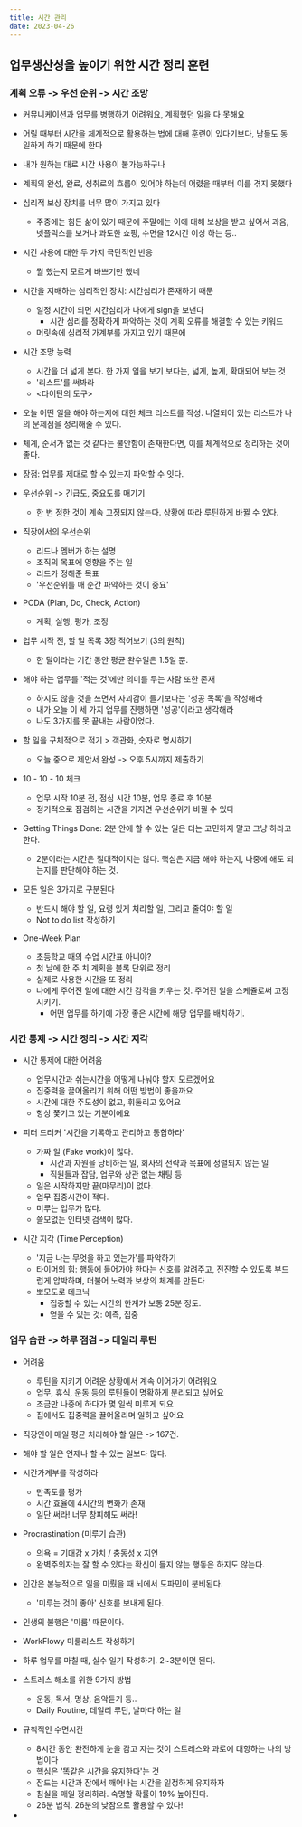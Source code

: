 ```yaml
---
title: 시간 관리
date: 2023-04-26
---
```


## 업무생산성을 높이기 위한 시간 정리 훈련
### 계획 오류 -> 우선 순위 -> 시간 조망
- 커뮤니케이션과 업무를 병행하기 어려워요, 계획했던 일을 다 못해요
- 어릴 때부터 시간을 체계적으로 활용하는 법에 대해 훈련이 있다기보다, 남들도 동일하게 하기 때문에 한다
- 내가 원하는 대로 시간 사용이 불가능하구나
- 계획의 완성, 완료, 성취로의 흐름이 있어야 하는데 어렸을 때부터 이를 겪지 못했다
- 심리적 보상 장치를 너무 많이 가지고 있다
  - 주중에는 힘든 삶이 있기 때문에 주말에는 이에 대해 보상을 받고 싶어서 과음, 넷플릭스를 보거나 과도한 쇼핑, 수면을 12시간 이상 하는 등..
- 시간 사용에 대한 두 가지 극단적인 반응
  - 뭘 했는지 모르게 바쁘기만 했네
- 시간을 지배하는 심리적인 장치: 시간심리가 존재하기 때문
  - 일정 시간이 되면 시간심리가 나에게 sign을 보낸다
    - 시간 심리를 정확하게 파악하는 것이 계획 오류를 해결할 수 있는 키워드
  - 머릿속에 심리적 가계부를 가지고 있기 때문에
- 시간 조망 능력
  - 시간을 더 넓게 본다. 한 가지 일을 보기 보다는, 넓게, 높게, 확대되어 보는 것
  - '리스트'를 써봐라
  - <타이탄의 도구>
- 오늘 어떤 일을 해야 하는지에 대한 체크 리스트를 작성. 나열되어 있는 리스트가 나의 문제점을 정리해줄 수 있다.
- 체계, 순서가 없는 것 같다는 불안함이 존재한다면, 이를 체계적으로 정리하는 것이 좋다.
- 장점: 업무를 제대로 할 수 있는지 파악할 수 잇다.
- 우선순위 -> 긴급도, 중요도를 매기기
  - 한 번 정한 것이 계속 고정되지 않는다. 상황에 따라 루틴하게 바뀔 수 있다.
- 직장에서의 우선순위
  - 리드나 멤버가 하는 설명
  - 조직의 목표에 영향을 주는 일
  - 리드가 정해준 목표
  - '우선순위를 매 순간 파악하는 것이 중요'
- PCDA (Plan, Do, Check, Action)
  - 계획, 실행, 평가, 조정
- 업무 시작 전, 할 일 목록 3장 적어보기 (3의 원칙)
  - 한 달이라는 기간 동안 평균 완수일은 1.5일 뿐.
- 해야 하는 업무를 '적는 것'에만 의미를 두는 사람 또한 존재
  - 하지도 않을 것을 쓰면서 자괴감이 들기보다는 '성공 목록'을 작성해라
  - 내가 오늘 이 세 가지 업무를 진행하면 '성공'이라고 생각해라
  - 나도 3가지를 못 끝내는 사람이었다.
- 할 일을 구체적으로 적기 > 객관화, 숫자로 명시하기
  - 오늘 중으로 제안서 완성 -> 오후 5시까지 제출하기
- 10 - 10 - 10 체크
  - 업무 시작 10분 전, 점심 시간 10분, 업무 종료 후 10분
  - 정기적으로 점검하는 시간을 가지면 우선순위가 바뀔 수 있다

- Getting Things Done: 2분 안에 할 수 있는 일은 더는 고민하지 말고 그냥 하라고 한다.
  - 2분이라는 시간은 절대적이지는 않다. 핵심은 지금 해야 하는지, 나중에 해도 되는지를 판단해야 하는 것.

- 모든 일은 3가지로 구분된다
  - 반드시 해야 할 일, 요령 있게 처리할 일, 그리고 줄여야 할 일
  - Not to do list 작성하기

- One-Week Plan
  - 초등학교 때의 수업 시간표 아니야?
  - 첫 날에 한 주 치 계획을 블록 단위로 정리
  - 실제로 사용한 시간을 또 정리
  - 나에게 주어진 일에 대한 시간 감각을 키우는 것. 주어진 일을 스케쥴로써 고정시키기.
    - 어떤 업무를 하기에 가장 좋은 시간에 해당 업무를 배치하기.

### 시간 통제 -> 시간 정리 -> 시간 지각
- 시간 통제에 대한 어려움
  - 업무시간과 쉬는시간을 어떻게 나눠야 할지 모르겠어요
  - 집중력을 끌어올리기 위해 어떤 방법이 좋을까요
  - 시간에 대한 주도성이 없고, 휘둘리고 있어요
  - 항상 쫓기고 있는 기분이에요

- 피터 드러커 '시간을 기록하고 관리하고 통합하라'
  - 가짜 일 (Fake work)이 많다.
    - 시간과 자원을 낭비하는 일, 회사의 전략과 목표에 정렬되지 않는 일
    - 직원들과 잡담, 업무와 상관 없는 채팅 등
  - 일은 시작하지만 끝(마무리)이 없다.
  - 업무 집중시간이 적다.
  - 미루는 업무가 많다.
  - 쓸모없는 인터넷 검색이 많다.

- 시간 지각 (Time Perception)
  - '지금 나는 무엇을 하고 있는가'를 파악하기
  - 타이머의 힘: 행동에 들어가야 한다는 신호를 알려주고, 전진할 수 있도록 부드럽게 압박하며, 더불어 노력과 보상의 체계를 만든다
  - 뽀모도로 테크닉
    - 집중할 수 있는 시간의 한계가 보통 25분 정도.
    - 얻을 수 있는 것: 예측, 집중

### 업무 습관 -> 하루 점검 -> 데일리 루틴
- 어려움
  - 루틴을 지키기 어려운 상황에서 계속 이어가기 어려워요
  - 업무, 휴식, 운동 등의 루틴들이 명확하게 분리되고 싶어요
  - 조금만 나중에 하다가 몇 일씩 미루게 되요
  - 집에서도 집중력을 끌어올리며 일하고 싶어요

- 직장인이 매일 평균 처리해야 할 일은 -> 167건.
- 해야 할 일은 언제나 할 수 있는 일보다 많다.

- 시간가계부를 작성하라
  - 만족도를 평가
  - 시간 효율에 4시간의 변화가 존재
  - 일단 써라! 너무 창피해도 써라!

- Procrastination (미루기 습관)
  - 의욕 = 기대감 x 가치 / 충동성 x 지연
  - 완벽주의자는 잘 할 수 있다는 확신이 들지 않는 행동은 하지도 않는다.
- 인간은 본능적으로 일을 미뤘을 때 뇌에서 도파민이 분비된다.
  - '미루는 것이 좋아' 신호를 보내게 된다.
- 인생의 불행은 '미룸' 때문이다.
- WorkFlowy 미룸리스트 작성하기
- 하루 업무를 마칠 때, 실수 일기 작성하기. 2~3분이면 된다.

- 스트레스 해소를 위한 9가지 방법
  - 운동, 독서, 명상, 음악듣기 등..
  - Daily Routine, 데일리 루틴, 날마다 하는 일
- 규칙적인 수면시간
  - 8시간 동안 완전하게 눈을 감고 자는 것이 스트레스와 과로에 대항하는 나의 방법이다
  - 핵심은 '똑같은 시간을 유지한다'는 것
  - 잠드는 시간과 잠에서 깨어나는 시간을 일정하게 유지하자
  - 침실을 매일 정리하라. 숙명할 확률이 19% 높아진다.
  - 26분 법칙. 26분의 낮잠으로 활용할 수 있다!
-
